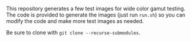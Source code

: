 This repository generates a few test images for wide color gamut testing.
The code is provided to generate the images (just run `run.sh`) so you can
modify the code and make more test images as needed.

Be sure to clone with `git clone --recurse-submodules`.

